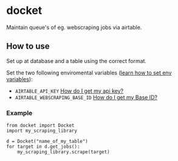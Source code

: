 # docket

Maintain queue's of eg. webscraping jobs via airtable. 

## How to use

Set up at database and a table using the correct format.

Set the two following enviromental variables ([learn how to set env variables](https://www.twilio.com/blog/2017/01/how-to-set-environment-variables.html)):

* `AIRTABLE_API_KEY` [How do I get my api key?](https://support.airtable.com/docs/how-do-i-get-my-api-key-)
* `AIRTABLE_WEBSCRAPING_BASE_ID` [How do I get my Base ID?](https://support.airtable.com/docs/understanding-airtable-ids)

### Example

    from docket import Docket
    import my_scraping_library

    d = Docket("name_of_my_table")
    for target in d.get_jobs():
        my_scraping_library.scrape(target)
